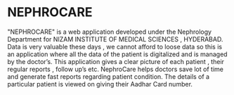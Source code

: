 # NEPHROCARE
"NEPHROCARE" is a web application developed under the Nephrology Department for NIZAM INSTITUTE OF MEDICAL SCIENCES , HYDERABAD. Data is very valuable these days , we cannot afford to loose data so this is an application where all the data of the patient is digitalized and is managed by the doctor’s. This application gives a clear picture of each patient , their regular reports , follow up’s etc. NephroCare helps doctors save lot of time and generate fast reports regarding patient condition. The details of a particular patient is viewed on giving their Aadhar Card number.
